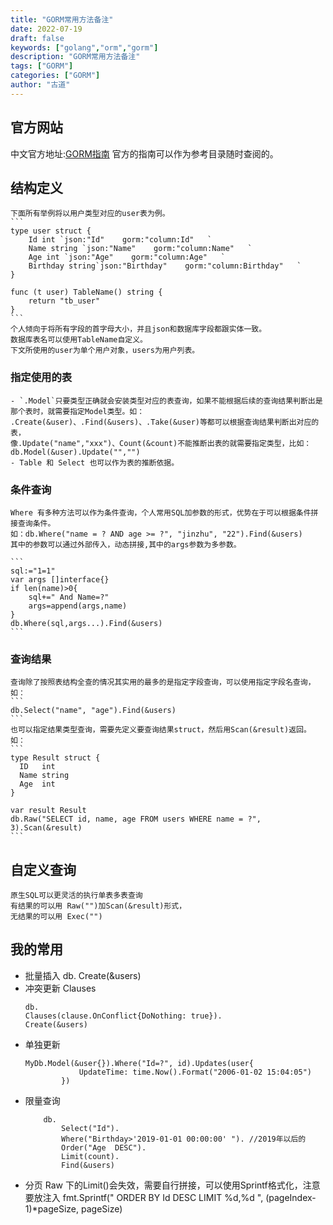 ```yaml
---
title: "GORM常用方法备注"
date: 2022-07-19
draft: false
keywords: ["golang","orm","gorm"]
description: "GORM常用方法备注"
tags: ["GORM"]
categories: ["GORM"]
author: "古道" 
---
```

## 官方网站
中文官方地址:[GORM指南](https://gorm.io/zh_CN/docs/index.html)
官方的指南可以作为参考目录随时查阅的。
## 结构定义
	下面所有举例将以用户类型对应的user表为例。
	```
	type user struct {
		Id int `json:"Id"    gorm:"column:Id"   `
		Name string `json:"Name"    gorm:"column:Name"   `
		Age int `json:"Age"    gorm:"column:Age"   `
		Birthday string`json:"Birthday"    gorm:"column:Birthday"   `
	}
	
	func (t user) TableName() string {
		return "tb_user"
	}
	```
	个人倾向于将所有字段的首字母大小，并且json和数据库字段都跟实体一致。
	数据库表名可以使用TableName自定义。
	下文所使用的user为单个用户对象，users为用户列表。

### 指定使用的表
	- `.Model`只要类型正确就会安装类型对应的表查询，如果不能根据后续的查询结果判断出是那个表时，就需要指定Model类型。如：
	.Create(&user)、.Find(&users)、.Take(&user)等都可以根据查询结果判断出对应的表，
	像.Update("name","xxx")、Count(&count)不能推断出表的就需要指定类型，比如：db.Model(&user).Update("","")
	- Table 和 Select 也可以作为表的推断依据。
### 条件查询
	Where 有多种方法可以作为条件查询，个人常用SQL加参数的形式，优势在于可以根据条件拼接查询条件。
	如：db.Where("name = ? AND age >= ?", "jinzhu", "22").Find(&users)
	其中的参数可以通过外部传入，动态拼接,其中的args参数为多参数。
	
	```
	sql:="1=1"
	var args []interface{}
	if len(name)>0{
		sql+=" And Name=?"
		args=append(args,name)
	}
	db.Where(sql,args...).Find(&users)
	```
### 查询结果
	查询除了按照表结构全查的情况其实用的最多的是指定字段查询，可以使用指定字段名查询，如：
	```
	db.Select("name", "age").Find(&users)
	```
	也可以指定结果类型查询，需要先定义要查询结果struct，然后用Scan(&result)返回。
	如：
	```
	type Result struct {
	  ID   int
	  Name string
	  Age  int
	}
	
	var result Result
	db.Raw("SELECT id, name, age FROM users WHERE name = ?", 3).Scan(&result)
	```
## 自定义查询
	原生SQL可以更灵活的执行单表多表查询
	有结果的可以用 Raw("")加Scan(&result)形式，
	无结果的可以用 Exec("")
	
## 我的常用
- 批量插入 
	db.
	Create(&users)
- 冲突更新 Clauses
	```
	db.
	Clauses(clause.OnConflict{DoNothing: true}).
	Create(&users)
	```
- 单独更新 
	```
	MyDb.Model(&user{}).Where("Id=?", id).Updates(user{
				UpdateTime: time.Now().Format("2006-01-02 15:04:05")
			})
	```
- 限量查询
	```
		db.
			Select("Id").
			Where("Birthday>'2019-01-01 00:00:00' "). //2019年以后的
			Order("Age  DESC").
			Limit(count).
			Find(&users)
	```
- 分页
	Raw 下的Limit()会失效，需要自行拼接，可以使用Sprintf格式化，注意要放注入
	fmt.Sprintf(" ORDER BY Id DESC LIMIT %d,%d ", (pageIndex-1)*pageSize, pageSize)
